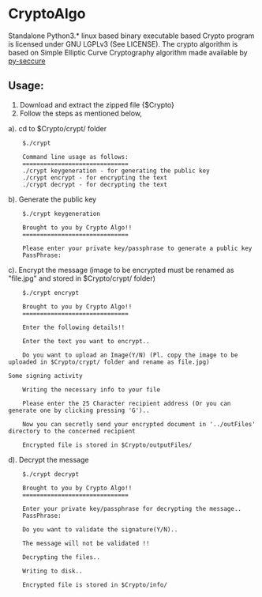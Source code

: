 # CryptoAlgo

Standalone Python3.* linux based binary executable based Crypto program is licensed under GNU LGPLv3 (See LICENSE). The crypto algorithm is based on Simple Elliptic Curve Cryptography algorithm made available by [py-seccure](https://github.com/bwesterb/py-seccure)

Usage:
----------

1. Download and extract the zipped file {$Crypto}
2. Follow the steps as mentioned below,

  a). cd to $Crypto/crypt/ folder
      
        $./crypt

        Command line usage as follows:
        ==============================
        ./crypt keygeneration - for generating the public key
        ./crypt encrypt - for encrypting the text
        ./crypt decrypt - for decrypting the text
  
  b). Generate the public key
        
        $./crypt keygeneration
          
        Brought to you by Crypto Algo!!
        ==============================
    
        Please enter your private key/passphrase to generate a public key
        PassPhrase:

 
  c). Encrypt the message (image to be encrypted must be renamed as "file.jpg" and stored in $Crypto/crypt/ folder)
    
        $./crypt encrypt
        
        Brought to you by Crypto Algo!!
        ==============================

        Enter the following details!!

        Enter the text you want to encrypt..
        
        Do you want to upload an Image(Y/N) (Pl. copy the image to be uploaded in $Crypto/crypt/ folder and rename as file.jpg)
	
	Some signing activity
	
        Writing the necessary info to your file
 
        Please enter the 25 Character recipient address (Or you can generate one by clicking pressing 'G')..
                
        Now you can secretly send your encrypted document in '../outFiles' directory to the concerned recipient

        Encrypted file is stored in $Crypto/outputFiles/ 
  
  d). Decrypt the message
    
        $./crypt decrypt
        
        Brought to you by Crypto Algo!!
        ==============================
        
        Enter your private key/passphrase for decrypting the message..
        PassPhrase:
        
        Do you want to validate the signature(Y/N)..
        
        The message will not be validated !!

        Decrypting the files..

        Writing to disk..
        
        Encrypted file is stored in $Crypto/info/      
  
